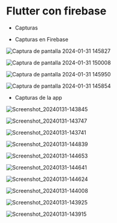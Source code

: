  # Flutter con firebase
- Capturas

- Capturas en Firebase

![Captura de pantalla 2024-01-31 145827](https://github.com/Jeant10/flutter-with-firebase/assets/74752987/2b72c3df-ba04-49ed-992d-cc64c26ef7f1)

![Captura de pantalla 2024-01-31 150008](https://github.com/Jeant10/flutter-with-firebase/assets/74752987/fc3f8553-14ab-48f6-b7db-487fcf4a20a0)

![Captura de pantalla 2024-01-31 145950](https://github.com/Jeant10/flutter-with-firebase/assets/74752987/80a07018-ac9e-4feb-b740-502f58c301a4)

![Captura de pantalla 2024-01-31 145854](https://github.com/Jeant10/flutter-with-firebase/assets/74752987/1ce2bfef-c3f9-44c4-a02e-764efac80360)

- Capturas de la app

![Screenshot_20240131-143845](https://github.com/Jeant10/flutter-with-firebase/assets/74752987/1bc9e04e-1d6d-4fba-ba3b-5a11eac70c4e)

![Screenshot_20240131-143747](https://github.com/Jeant10/flutter-with-firebase/assets/74752987/79ed1ef5-1aa2-443e-b20a-fce98abd8b4a)

![Screenshot_20240131-143741](https://github.com/Jeant10/flutter-with-firebase/assets/74752987/ae736fe5-75ca-4a27-8e9c-619b17d5fa98)

![Screenshot_20240131-144839](https://github.com/Jeant10/flutter-with-firebase/assets/74752987/13917324-43f2-4a4b-b8c9-9019e1d730e7)

![Screenshot_20240131-144653](https://github.com/Jeant10/flutter-with-firebase/assets/74752987/d26e903d-1e1c-4050-8341-9ba33ddb34ba)

![Screenshot_20240131-144641](https://github.com/Jeant10/flutter-with-firebase/assets/74752987/84b6be1f-607d-4915-97d1-55aa2c283eef)

![Screenshot_20240131-144624](https://github.com/Jeant10/flutter-with-firebase/assets/74752987/c347ee47-2899-485f-976c-87a206274ee3)

![Screenshot_20240131-144008](https://github.com/Jeant10/flutter-with-firebase/assets/74752987/f905a2d4-5d7f-49b6-b226-d61f8d5a5a7d)

![Screenshot_20240131-143925](https://github.com/Jeant10/flutter-with-firebase/assets/74752987/19e39931-770e-4166-8c68-eb538f7e9338)

![Screenshot_20240131-143915](https://github.com/Jeant10/flutter-with-firebase/assets/74752987/5df37808-8775-46a2-8361-8480d5b5f23d)
